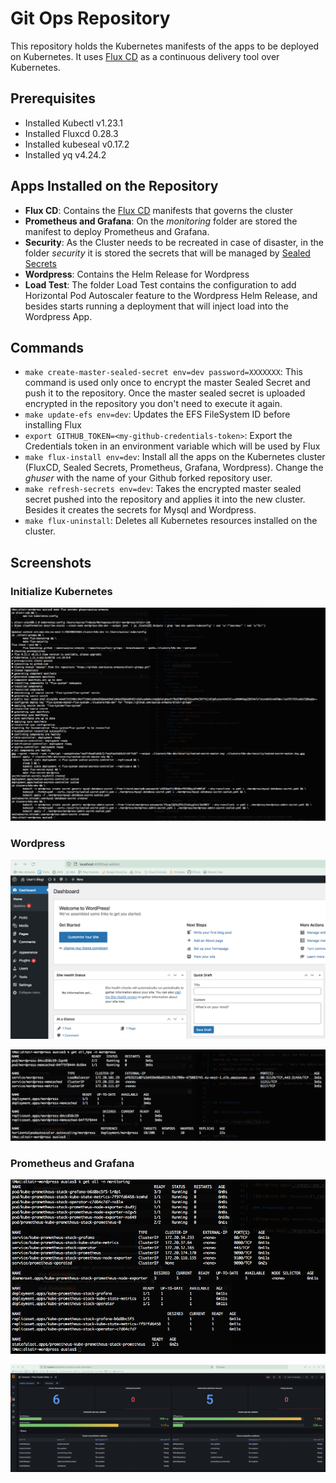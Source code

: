 # Git Ops Repository

This repository holds the Kubernetes manifests of the apps to be deployed on Kubernetes. It uses [Flux CD](https://fluxcd.io/) as a continuous delivery tool over Kubernetes.

## Prerequisites

- Installed Kubectl v1.23.1
- Installed Fluxcd 0.28.3
- Installed kubeseal v0.17.2
- Installed yq v4.24.2

## Apps Installed on the Repository

- **Flux CD**: Contains the [Flux CD](https://fluxcd.io/) manifests that governs the cluster
- **Prometheus and Grafana**: On the _monitoring_ folder are stored the manifest to deploy Prometheus and Grafana.
- **Security**: As the Cluster needs to be recreated in case of disaster, in the folder _security_ it is stored the secrets that will be managed by [Sealed Secrets](https://github.com/bitnami-labs/sealed-secrets)
- **Wordpress**: Contains the Helm Release for Wordpress
- **Load Test**: The folder Load Test contains the configuration to add Horizontal Pod Autoscaler feature to the Wordpress Helm Release, and besides starts running a deployment that will inject load into the Wordpress App.



## Commands

* `make create-master-sealed-secret env=dev password=XXXXXXX`: This command is used only once to encrypt the master Sealed Secret and push it to the repository. Once the master sealed secret is uploaded encrypted in the repository you don't need to execute it again.
* `make update-efs env=dev`: Updates the EFS FileSystem ID before installing Flux
* `export GITHUB_TOKEN=<my-github-credentials-token>`: Export the Credentials token in an environment variable which will be used by Flux
* `make flux-install env=dev`: Install all the apps on the Kubernetes cluster (FluxCD, Sealed Secrets, Prometheus, Grafana, Wordpress). Change the _ghuser_ with the name of your Github forked repository user.
* `make refresh-secrets env=dev`: Takes the encrypted master sealed secret pushed into the repository and applies it into the new cluster. Besides it creates the secrets for Mysql and Wordpress.
* `make flux-uninstall`: Deletes all Kubernetes resources installed on the cluster.

## Screenshots

### Initialize Kubernetes

![Flux](./images/k8s_flux.png)


### Wordpress

![Wordpress App](./images/app_wordpress.png)

![Wordpress K8s resources](./images/k8s_wordpress.png)

### Prometheus and Grafana

![Prometheus K8s resources](./images/k8s_prometheus.png)

![Grafana App](./images/app_grafana.png)
